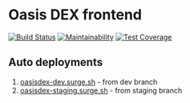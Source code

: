 # Oasis DEX frontend


[![Build Status](https://travis-ci.org/OasisDEX/oasis-react.svg?branch=dev)](https://travis-ci.org/OasisDEX/oasis-react)
[![Maintainability](https://api.codeclimate.com/v1/badges/0f62877fb86fc1cf9eb3/maintainability)](https://codeclimate.com/github/OasisDEX/oasis-react/maintainability)
[![Test Coverage](https://api.codeclimate.com/v1/badges/0f62877fb86fc1cf9eb3/test_coverage)](https://codeclimate.com/github/OasisDEX/oasis-react/test_coverag)

## Auto deployments

1. [oasisdex-dev.surge.sh](https://oasisdex-dev.surge.sh/) - from dev branch
2. [oasisdex-staging.surge.sh](https://oasisdex-staging.surge.sh/) - from staging branch 